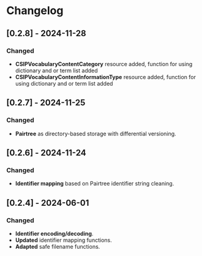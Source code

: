 # Changelog

## [0.2.8] - 2024-11-28

### Changed
- **CSIPVocabularyContentCategory** resource added, function for using dictionary and or term list added
- **CSIPVocabularyContentInformationType** resource added, function for using dictionary and or term list added

## [0.2.7] - 2024-11-25
### Changed
- **Pairtree** as directory-based storage with differential versioning.

## [0.2.6] - 2024-11-24
### Changed
- **Identifier mapping** based on Pairtree identifier string cleaning.

## [0.2.4] - 2024-06-01
### Changed
- **Identifier encoding/decoding**.
- **Updated** identifier mapping functions.
- **Adapted** safe filename functions.